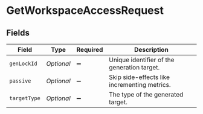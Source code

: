# GetWorkspaceAccessRequest


## Fields

| Field                                        | Type                                         | Required                                     | Description                                  |
| -------------------------------------------- | -------------------------------------------- | -------------------------------------------- | -------------------------------------------- |
| `genLockId`                                  | *Optional<String>*                           | :heavy_minus_sign:                           | Unique identifier of the generation target.  |
| `passive`                                    | *Optional<Boolean>*                          | :heavy_minus_sign:                           | Skip side-effects like incrementing metrics. |
| `targetType`                                 | *Optional<String>*                           | :heavy_minus_sign:                           | The type of the generated target.            |